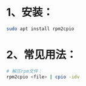 # 1、安装：

```bash
sudo apt install rpm2cpio
```

# 2、常见用法：

```bash
# 解压rpm文件：
rpm2cpio <file> | cpio -idv
```

